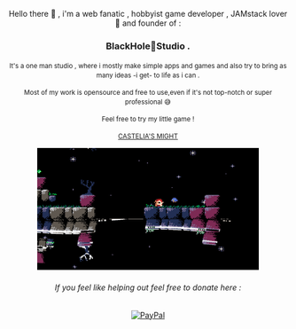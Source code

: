 <div align="center"><p>Hello there 👋 , i'm a web fanatic , hobbyist game developer , JAMstack lover 🖤 and founder of :</p>
<h3> BlackHole🌌Studio .</h3>
 
  <p><small>It's a one man studio , where i mostly make simple apps and games and also try to bring as many ideas -i get- to life as i can .</small> </p>
  <p><small>Most of my work is opensource and free to use,even if it's not top-notch or super professional 😅</small></p>
 
  <small><p>Feel free to try my little game !</p>
    <a href='https://marceline-game.web.app/' target='blank'> CASTELIA'S MIGHT</a>
  </small>

<img width="400" height='220' alt="Castelia's might" src="https://github.com/ZTF666/ZTF666/raw/master/src/eastereggs.gif?raw=true">

<p><h6>If you feel like helping out feel free to donate here :</h6></p>
<a href='https://www.paypal.me/ztf666'>        
  <img src="https://www.paypalobjects.com/webstatic/en_US/i/buttons/PP_logo_h_100x26.png" alt="PayPal"/>
</a>

</div>
